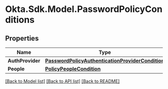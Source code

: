 # Okta.Sdk.Model.PasswordPolicyConditions
## Properties

Name | Type | Description | Notes
------------ | ------------- | ------------- | -------------
**AuthProvider** | [**PasswordPolicyAuthenticationProviderCondition**](PasswordPolicyAuthenticationProviderCondition.md) |  | [optional] 
**People** | [**PolicyPeopleCondition**](PolicyPeopleCondition.md) |  | [optional] 

[[Back to Model list]](../README.md#documentation-for-models) [[Back to API list]](../README.md#documentation-for-api-endpoints) [[Back to README]](../README.md)

